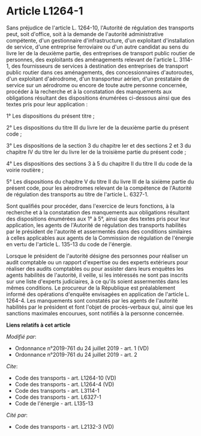 # Article L1264-1

Sans préjudice de l'article L. 1264-10, l'Autorité de régulation des transports peut, soit d'office, soit à la demande de
l'autorité administrative compétente, d'un gestionnaire d'infrastructure, d'un exploitant d'installation de service, d'une
entreprise ferroviaire ou d'un autre candidat au sens du livre Ier de la deuxième partie, des entreprises de transport public
routier de personnes, des exploitants des aménagements relevant de l'article L. 3114-1, des fournisseurs de services à
destination des entreprises de transport public routier dans ces aménagements, des concessionnaires d'autoroutes, d'un
exploitant d'aérodrome, d'un transporteur aérien, d'un prestataire de service sur un aérodrome ou encore de toute autre
personne concernée, procéder à la recherche et à la constatation des manquements aux obligations résultant des dispositions
énumérées ci-dessous ainsi que des textes pris pour leur application :

1° Les dispositions du présent titre ;

2° Les dispositions du titre III du livre Ier de la deuxième partie du présent code ;

3° Les dispositions de la section 3 du chapitre Ier et des sections 2 et 3 du chapitre IV du titre Ier du livre Ier de la
troisième partie du présent code ;

4° Les dispositions des sections 3 à 5 du chapitre II du titre II du code de la voirie routière ;

5° Les dispositions du chapitre V du titre II du livre III de la sixième partie du présent code, pour les aérodromes relevant
de la compétence de l'Autorité de régulation des transports au titre de l'article L. 6327-1.

Sont qualifiés pour procéder, dans l'exercice de leurs fonctions, à la recherche et à la constatation des manquements aux
obligations résultant des dispositions énumérées aux 1° à 5°, ainsi que des textes pris pour leur application, les agents de
l'Autorité de régulation des transports habilités par le président de l'autorité et assermentés dans des conditions
similaires à celles applicables aux agents de la Commission de régulation de l'énergie en vertu de l'article L. 135-13 du
code de l'énergie.

Lorsque le président de l'autorité désigne des personnes pour réaliser un audit comptable ou un rapport d'expertise ou des
experts extérieurs pour réaliser des audits comptables ou pour assister dans leurs enquêtes les agents habilités de
l'autorité, il veille, si les intéressés ne sont pas inscrits sur une liste d'experts judiciaires, à ce qu'ils soient
assermentés dans les mêmes conditions. Le procureur de la République est préalablement informé des opérations d'enquête
envisagées en application de l'article L. 1264-4. Les manquements sont constatés par les agents de l'autorité habilités par
le président et font l'objet de procès-verbaux qui, ainsi que les sanctions maximales encourues, sont notifiés à la personne
concernée.

**Liens relatifs à cet article**

_Modifié par_:

  - Ordonnance n°2019-761 du 24 juillet 2019 - art. 1 (VD)
  - Ordonnance n°2019-761 du 24 juillet 2019 - art. 2

_Cite_:

  - Code des transports - art. L1264-10 (VD)
  - Code des transports - art. L1264-4 (VD)
  - Code des transports - art. L3114-1
  - Code des transports - art. L6327-1
  - Code de l'énergie - art. L135-13

_Cité par_:

  - Code des transports - art. L2132-3 (VD)
